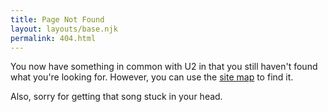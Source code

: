 ```yaml
---
title: Page Not Found
layout: layouts/base.njk
permalink: 404.html
---
```

You now have something in common with U2 in that you still haven't found what you're looking for. However, you can use the [site map](/sitemap) to find it.

Also, sorry for getting that song stuck in your head.